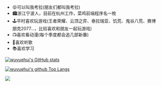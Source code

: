
- 😝可以叫我考拉(朋友们都叫我考拉)
- 🏙️浙江宁波人，目前在杭州工作，菜鸡前端程序名一枚
- 🕹️平时喜欢玩游戏(王者荣耀、云顶之弈、泰拉瑞亚、饥荒、鬼谷八荒、赛博朋克2077...，比较喜欢和朋友一起玩游戏)
- 📺喜欢看动漫(每个季度都会追几部新番)
- 🎵喜欢听歌
- 📚喜欢学习

[![wuyuehui's GitHub stats](https://github-readme-stats.vercel.app/api?username=wuyuehui&theme=radical&show_icons=true)](https://github.com/anuraghazra/github-readme-stats)

[![wuyuehui's github Top Langs](https://github-readme-stats.vercel.app/api/top-langs/?username=wuyuehui&theme=radical&layout=compact)](https://github.com/anuraghazra/github-readme-stats)

![](https://visitor-badge.glitch.me/badge?page_id=wuyuehui)
